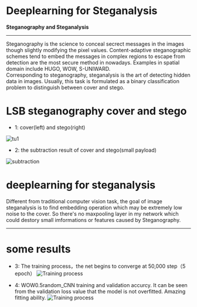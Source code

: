 #  Deeplearning for Steganalysis

**Steganography and Steganalysis**  


***

Steganography is the science to conceal secrect messages in the images though slightly modifying the pixel values. Content-adaptive steganographic schemes tend to embed the messages in complex regions to escape from detection are the most secure method in nowadays. Examples in spatial domain include HUGO, WOW, S-UNIWARD.   
Corresponding to steganography, steganalysis is the art of detecting hidden data in images. Usually, this task is formulated as a binary classification problem to distinguish between cover and stego. 


# LSB steganography cover and stego

* 1: cover(left) and stego(right)
 
![tu1](https://github.com/jiangszzzzz/CAECNNcode/blob/master/data/coverstego.jpg?raw=true)


* 2: the subtraction result of cover and stego(small payload)
 
![subtraction](https://github.com/jiangszzzzz/CAECNNcode/blob/master/data/subtraction.jpg?raw=true)


# deeplearning for steganalysis
Different from traditional computer vision task, the goal of image steganalysis is to find embedding operation which may be extremely low noise to the cover. So there's no maxpooling layer in my network which could destory small imformations or features caused by Steganography.

***
# some results

* 3: The training process，the net begins to converge at 50,000 step（5 epoch） 
![Training process](https://github.com/jiangszzzzz/CAECNNcode/blob/master/data/S-UNIWARD0.2.png?raw=true)

* 4: WOW0.5random_CNN training and validation accurcy. It can be seen from the validation loss value that the model is not overfitted. Amazing fitting ability.
![Training process](https://github.com/jiangszzzzz/CAECNNcode/blob/master/data/WOW0.5random_CNN.png?raw=true)





